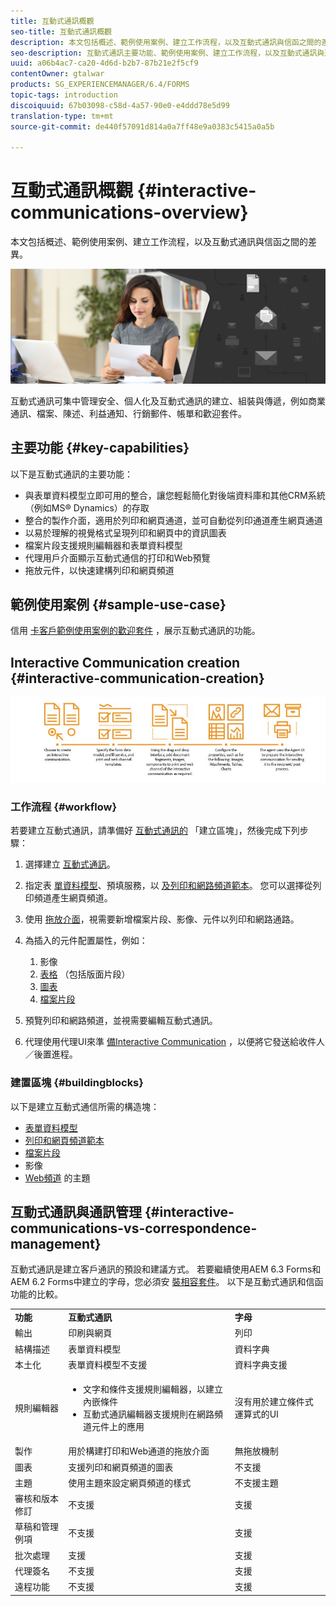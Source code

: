 ```yaml
---
title: 互動式通訊概觀
seo-title: 互動式通訊概觀
description: 本文包括概述、範例使用案例、建立工作流程，以及互動式通訊與信函之間的差異。
seo-description: 互動式通訊主要功能、範例使用案例、建立工作流程，以及互動式通訊與通訊管理之間的差異
uuid: a06b4ac7-ca20-4d6d-b2b7-87b21e2f5cf9
contentOwner: gtalwar
products: SG_EXPERIENCEMANAGER/6.4/FORMS
topic-tags: introduction
discoiquuid: 67b03098-c58d-4a57-90e0-e4ddd78e5d99
translation-type: tm+mt
source-git-commit: de440f57091d814a0a7ff48e9a0383c5415a0a5b

---
```



# 互動式通訊概觀 {#interactive-communications-overview}

本文包括概述、範例使用案例、建立工作流程，以及互動式通訊與信函之間的差異。

![](do-not-localize/correspondence-management.png)

互動式通訊可集中管理安全、個人化及互動式通訊的建立、組裝與傳遞，例如商業通訊、檔案、陳述、利益通知、行銷郵件、帳單和歡迎套件。

## 主要功能 {#key-capabilities}

以下是互動式通訊的主要功能：

* 與表單資料模型立即可用的整合，讓您輕鬆簡化對後端資料庫和其他CRM系統（例如MS® Dynamics）的存取
* 整合的製作介面，適用於列印和網頁通道，並可自動從列印通道產生網頁通道
* 以易於理解的視覺格式呈現列印和網頁中的資訊圖表
* 檔案片段支援規則編輯器和表單資料模型
* 代理用戶介面顯示互動式通信的打印和Web預覽
* 拖放元件，以快速建構列印和網頁頻道

## 範例使用案例 {#sample-use-case}

信用 [卡客戶範例使用案例的歡迎套件](/help/forms/using/finance-reference-site-walkthrough.md#credit-card-application-walkthrough) ，展示互動式通訊的功能。

## Interactive Communication creation  {#interactive-communication-creation}

![interactive_communication-01](assets/interactive_communication-01.jpg)

### 工作流程 {#workflow}

若要建立互動式通訊，請準備好 [互動式通訊的](#buildingblocks) 「建立區塊」，然後完成下列步驟：

1. 選擇建立 [互動式通訊](/help/forms/using/create-interactive-communication.md)。

1. 指定表 [單資料模型](/help/forms/using/data-integration.md)、預填服務，以 [及列印和網路頻道範本](/help/forms/using/web-channel-print-channel.md)。 您可以選擇從列印頻道產生網頁頻道。

1. 使用 [拖放介面](/help/forms/using/introduction-interactive-communication-authoring.md)，視需要新增檔案片段、影像、元件以列印和網路通路。
1. 為插入的元件配置屬性，例如：

   1. 影像
   1. [表格](/help/forms/using/create-interactive-communication.md#tables) （包括版面片段）
   1. [圖表](/help/forms/using/chart-component-interactive-communications.md)
   1. [檔案片段](/help/forms/using/create-interactive-communication.md#document-fragment-properties)

1. 預覽列印和網路頻道，並視需要編輯互動式通訊。
1. 代理使用代理UI來準 [備Interactive Communication](/help/forms/using/prepare-send-interactive-communication.md) ，以便將它發送給收件人／後置進程。

### 建置區塊 {#buildingblocks}

以下是建立互動式通信所需的構造塊：

* [表單資料模型](/help/forms/using/data-integration.md)
* [列印和網頁頻道範本](/help/forms/using/web-channel-print-channel.md)
* [檔案片段](/help/forms/using/document-fragments.md)
* 影像
* [Web頻道](/help/forms/using/themes.md) 的主題

## 互動式通訊與通訊管理 {#interactive-communications-vs-correspondence-management}

互動式通訊是建立客戶通訊的預設和建議方式。 若要繼續使用AEM 6.3 Forms和AEM 6.2 Forms中建立的字母，您必須安 [裝相容套件](/help/forms/using/compatibility-package.md)。 以下是互動式通訊和信函功能的比較。

<table> 
 <tbody>
  <tr>
   <td><strong>功能</strong></td> 
   <td><strong>互動式通訊</strong></td> 
   <td><strong>字母</strong></td> 
  </tr>
  <tr>
   <td>輸出</td> 
   <td>印刷與網頁</td> 
   <td>列印</td> 
  </tr>
  <tr>
   <td>結構描述</td> 
   <td>表單資料模型 </td> 
   <td>資料字典 </td> 
  </tr>
  <tr>
   <td>本土化</td> 
   <td>表單資料模型不支援</td> 
   <td>資料字典支援</td> 
  </tr>
  <tr>
   <td>規則編輯器</td> 
   <td>
    <ul> 
     <li>文字和條件支援規則編輯器，以建立內嵌條件</li> 
     <li>互動式通訊編輯器支援規則在網路頻道元件上的應用</li> 
    </ul> </td> 
   <td>沒有用於建立條件式運算式的UI</td> 
  </tr>
  <tr>
   <td>製作</td> 
   <td>用於構建打印和Web通道的拖放介面</td> 
   <td>無拖放機制 </td> 
  </tr>
  <tr>
   <td>圖表</td> 
   <td>支援列印和網頁頻道的圖表</td> 
   <td>不支援</td> 
  </tr>
  <tr>
   <td>主題</td> 
   <td>使用主題來設定網頁頻道的樣式</td> 
   <td>不支援主題</td> 
  </tr>
  <tr>
   <td>審核和版本修訂</td> 
   <td>不支援</td> 
   <td>支援</td> 
  </tr>
  <tr>
   <td>草稿和管理例項</td> 
   <td>不支援</td> 
   <td>支援</td> 
  </tr>
  <tr>
   <td>批次處理</td> 
   <td>支援 </td> 
   <td>支援</td> 
  </tr>
  <tr>
   <td>代理簽名</td> 
   <td>不支援</td> 
   <td>支援</td> 
  </tr>
  <tr>
   <td>遠程功能</td> 
   <td>不支援</td> 
   <td>支援</td> 
  </tr>
 </tbody>
</table>

